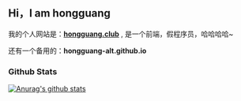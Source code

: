 ## Hi，I am hongguang

我的个人网站是：**[hongguang.club](https://hongguang.club/)** , 是一个前端，假程序员，哈哈哈哈~

还有一个备用的：**hongguang-alt.github.io**

### Github Stats

[![Anurag's github stats](https://github-readme-stats.vercel.app/api?username=hongguang-alt&count_private=true)](https://github.com/anuraghazra/github-readme-stats)
